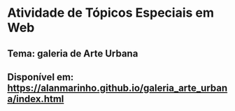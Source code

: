 # Atividade de Tópicos Especiais em Web
## Tema: galeria de Arte Urbana

## Disponível em: https://alanmarinho.github.io/galeria_arte_urbana/index.html
